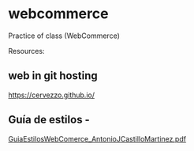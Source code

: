 # webcommerce
Practice of class (WebCommerce)

Resources: 

## web in git hosting
https://cervezzo.github.io/

## Guía de estilos -
[GuiaEstilosWebComerce_AntonioJCastilloMartinez.pdf](https://github.com/Cervezzo/webcommerce/files/7731057/GuiaEstilosWebComerce_AntonioJCastilloMartinez.pdf)

